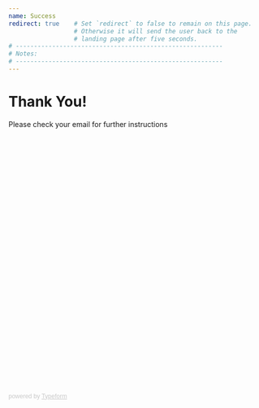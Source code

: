 ```yaml
---
name: Success
redirect: true    # Set `redirect` to false to remain on this page.
                  # Otherwise it will send the user back to the
                  # landing page after five seconds.
# ---------------------------------------------------------
# Notes:
# ---------------------------------------------------------
---
```


# Thank You!

Please check your email for further instructions


<div class="typeform-widget" data-url="https://michellelinpark.typeform.com/to/z6Y5um" data-transparency="100" data-hide-headers=true data-hide-footer=true style="width: 100%; height: 500px;"></div> <script> (function() { var qs,js,q,s,d=document, gi=d.getElementById, ce=d.createElement, gt=d.getElementsByTagName, id="typef_orm", b="https://embed.typeform.com/"; if(!gi.call(d,id)) { js=ce.call(d,"script"); js.id=id; js.src=b+"embed.js"; q=gt.call(d,"script")[0]; q.parentNode.insertBefore(js,q) } })() </script> <div style="font-family: Sans-Serif;font-size: 12px;color: #999;opacity: 0.5; padding-top: 5px;"> powered by <a href="https://admin.typeform.com/signup?utm_campaign=z6Y5um&utm_source=typeform.com-01E6078JPRNS8BBSGWRHGH6MAA-professional&utm_medium=typeform&utm_content=typeform-embedded-poweredbytypeform&utm_term=EN" style="color: #999" target="_blank">Typeform</a> </div>

